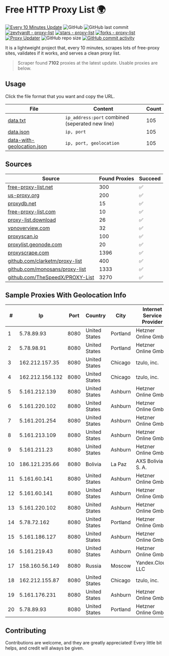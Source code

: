 
# Free HTTP Proxy List 🌍

[![Every 10 Minutes Update](https://github.com/mertguvencli/http-proxy-list/actions/workflows/main.yml/badge.svg?branch=main)](https://github.com/mertguvencli/http-proxy-list/actions/workflows/main.yml)
![GitHub](https://img.shields.io/github/license/mertguvencli/http-proxy-list)
![GitHub last commit](https://img.shields.io/github/last-commit/mertguvencli/http-proxy-list)
[![zevtyardt - proxy-list](https://img.shields.io/static/v1?label=zevtyardt&message=proxy-list&color=blue&logo=github)](https://github.com/zevtyardt/proxy-list "Go to GitHub repo")
[![stars - proxy-list](https://img.shields.io/github/stars/zevtyardt/proxy-list?style=social)](https://github.com/zevtyardt/proxy-list)
[![forks - proxy-list](https://img.shields.io/github/forks/zevtyardt/proxy-list?style=social)](https://github.com/zevtyardt/proxy-list)
[![Proxy Updater](https://github.com/zevtyardt/proxy-list/workflows/Proxy%20Updater/badge.svg)](https://github.com/zevtyardt/proxy-list/actions?query=workflow:"Proxy+Updater")
![GitHub repo size](https://img.shields.io/github/repo-size/zevtyardt/proxy-list)
[![GitHub commit activity](https://img.shields.io/github/commit-activity/m/zevtyardt/proxy-list?logo=commits)](https://github.com/zevtyardt/proxy-list/commits/main)

It is a lightweight project that, every 10 minutes, scrapes lots of free-proxy sites, validates if it works, and serves a clean proxy list.

> Scraper found **7102** proxies at the latest update. Usable proxies are below.

## Usage

Click the file format that you want and copy the URL.

|File|Content|Count|
|----|-------|-----|
|[data.txt](https://raw.githubusercontent.com/mertguvencli/http-proxy-list/main/proxy-list/data.txt)|`ip_address:port` combined (seperated new line)|105|
|[data.json](https://raw.githubusercontent.com/mertguvencli/http-proxy-list/main/proxy-list/data.json)|`ip, port`|105|
|[data-with-geolocation.json](https://raw.githubusercontent.com/mertguvencli/http-proxy-list/main/proxy-list/data-with-geolocation.json)|`ip, port, geolocation`|105|

## Sources

|Source|Found Proxies|Succeed|
|------|-------------|-------|
|[free-proxy-list.net](https://free-proxy-list.net)|300|✅|
|[us-proxy.org](https://www.us-proxy.org)|200|✅|
|[proxydb.net](http://proxydb.net)|15|✅|
|[free-proxy-list.com](https://free-proxy-list.com/?page=&port=&type%5B%5D=http&type%5B%5D=https&up_time=0&search=Search)|10|✅|
|[proxy-list.download](https://www.proxy-list.download/HTTP)|26|✅|
|[vpnoverview.com](https://vpnoverview.com/privacy/anonymous-browsing/free-proxy-servers)|32|✅|
|[proxyscan.io](https://www.proxyscan.io)|100|✅|
|[proxylist.geonode.com](https://proxylist.geonode.com/api/proxy-list?limit=300&page=1&sort_by=lastChecked&sort_type=desc&protocols=http,https)|20|✅|
|[proxyscrape.com](https://api.proxyscrape.com/v2/?request=displayproxies&protocol=http&timeout=10000&country=all&ssl=all&anonymity=all)|1396|✅|
|[github.com/clarketm/proxy-list](https://raw.githubusercontent.com/clarketm/proxy-list/master/proxy-list-raw.txt)|400|✅|
|[github.com/monosans/proxy-list](https://raw.githubusercontent.com/monosans/proxy-list/main/proxies/http.txt)|1333|✅|
|[github.com/TheSpeedX/PROXY-List](https://raw.githubusercontent.com/TheSpeedX/PROXY-List/master/http.txt)|3270|✅|


## Sample Proxies With Geolocation Info

|#|Ip|Port|Country|City|Internet Service Provider|
|-|--|----|-------|----|-------------------------|
|1|5.78.89.93|8080|United States|Portland|Hetzner Online GmbH|
|2|5.78.98.91|8080|United States|Portland|Hetzner Online GmbH|
|3|162.212.157.35|8080|United States|Chicago|tzulo, inc.|
|4|162.212.156.132|8080|United States|Chicago|tzulo, inc.|
|5|5.161.212.139|8080|United States|Ashburn|Hetzner Online GmbH|
|6|5.161.220.102|8080|United States|Ashburn|Hetzner Online GmbH|
|7|5.161.201.254|8080|United States|Ashburn|Hetzner Online GmbH|
|8|5.161.213.109|8080|United States|Ashburn|Hetzner Online GmbH|
|9|5.161.211.23|8080|United States|Ashburn|Hetzner Online GmbH|
|10|186.121.235.66|8080|Bolivia|La Paz|AXS Bolivia S. A.|
|11|5.161.60.141|8080|United States|Ashburn|Hetzner Online GmbH|
|12|5.161.60.141|8080|United States|Ashburn|Hetzner Online GmbH|
|13|5.161.220.102|8080|United States|Ashburn|Hetzner Online GmbH|
|14|5.78.72.162|8080|United States|Portland|Hetzner Online GmbH|
|15|5.161.186.127|8080|United States|Ashburn|Hetzner Online GmbH|
|16|5.161.219.43|8080|United States|Ashburn|Hetzner Online GmbH|
|17|158.160.56.149|8080|Russia|Moscow|Yandex.Cloud LLC|
|18|162.212.155.87|8080|United States|Chicago|tzulo, inc.|
|19|5.161.176.231|8080|United States|Ashburn|Hetzner Online GmbH|
|20|5.78.89.93|8080|United States|Portland|Hetzner Online GmbH|



## Contributing

Contributions are welcome, and they are greatly appreciated! Every
little bit helps, and credit will always be given.

